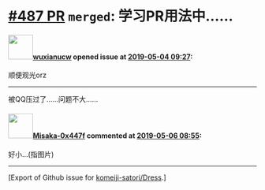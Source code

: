# [\#487 PR](https://github.com/komeiji-satori/Dress/pull/487) `merged`: 学习PR用法中……

#### <img src="https://avatars.githubusercontent.com/u/45730483?v=4" width="50">[wuxianucw](https://github.com/wuxianucw) opened issue at [2019-05-04 09:27](https://github.com/komeiji-satori/Dress/pull/487):

顺便观光orz

-----
被QQ压过了……问题不大……

#### <img src="https://avatars.githubusercontent.com/u/15797507?u=8f0af037965104b85573c521a9cfa5dbbbcad9bc&v=4" width="50">[Misaka-0x447f](https://github.com/Misaka-0x447f) commented at [2019-05-06 08:55](https://github.com/komeiji-satori/Dress/pull/487#issuecomment-489552342):

好小...(指图片)


-------------------------------------------------------------------------------



[Export of Github issue for [komeiji-satori/Dress](https://github.com/komeiji-satori/Dress).]
